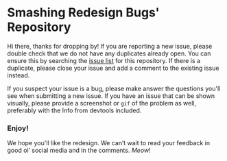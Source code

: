 # Smashing Redesign Bugs' Repository

Hi there, thanks for dropping by! If you are reporting a new issue, please double check that we do not have any duplicates already open. You can ensure this by searching the [issue list](https://github.com/smashingmagazine/redesign/issues) for this repository. If there is a duplicate, please close your issue and add a comment to the existing issue instead.

If you suspect your issue is a bug, please make answer the questions you'll see when submitting a new issue. If you have an issue that can be shown visually, please provide a screenshot or `gif` of the problem as well, preferably with the Info from devtools included.

### Enjoy!

We hope you'll like the redesign. We can’t wait to read your feedback in good ol’ social media and in the comments. _Meow_!
